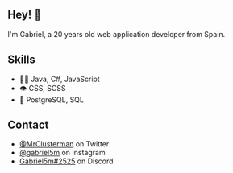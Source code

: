 

## Hey! 👋
I'm Gabriel, a 20 years old web application developer from Spain.



## Skills
- 👨‍💻 Java, C#, JavaScript
- 👁️ CSS, SCSS
- 💽 PostgreSQL, SQL

## Contact
- [@MrClusterman](https://twitter.com/MrClusterman) on Twitter
- [@gabriel5m](https://www.instagram.com/gabriel5m) on Instagram
- [Gabriel5m#2525](./) on Discord



